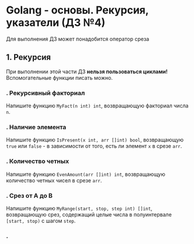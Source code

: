 # Golang - основы. Рекурсия, указатели (ДЗ №4)
Для выполнения ДЗ может понадобится оператор среза 


## 1. Рекурсия
При выполнении этой части ДЗ **нельзя пользоваться циклами!**
Вспомогательные функции писать можно.
### . Рекурсивный факториал
Напишите функцию `MyFact(n int) int`, возвращающую факториал числа `n`.

### . Наличие элемента
Напишите функцию `IsPresent(x int, arr []int) bool`, возвращающую `true` или `false` - 
в зависимости от того, есть ли элемент `x` в срезе `arr`.

### . Количество четных
Напишите функцию `EvenAmount(arr []int) int`, возвращающую количество четных чисел в срезе `arr`.

### . Срез от A до B
Напишите функцию `MyRange(start, stop, step int) []int`, возвращающую срез, содержащий целые числа в полуинтервале `[start, stop)` с шагом `step`.


### .
